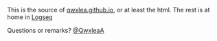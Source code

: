 This is the source of [qwxlea.github.io](qwxlea.github.io), or at least the html. The rest is at home in [Logseq](https://logseq.com)

Questions or remarks? [@QwxleaA](https://twitter.com/QwxleaA)